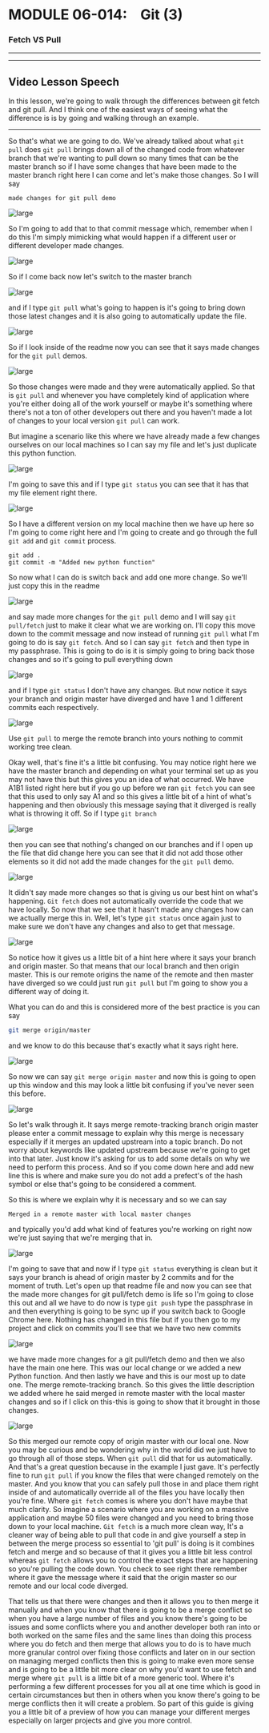 # MODULE 06-014:    Git (3)

### Fetch VS Pull

---

---

## Video Lesson Speech

In this lesson, we're going to walk through the differences between git 
fetch and git pull. And I think one of the easiest ways of seeing what 
the difference is is by going and walking through an example.

****

So that's what we are going to do. We've already talked about what `git pull` does `git pull` brings down all of the changed code from whatever branch that we're wanting to pull down so many times that can be the master branch so if I have some changes that have been made to the master branch right here I can come and let's make those changes. So I will say 

```
made changes for git pull demo
```

![large](https://s3-us-west-2.amazonaws.com/devcamp-git-fetch-git-pull/Screen+Shot+2018-03-08+at+11.51.13+AM.png)

So I'm going to add that to that commit message which, remember when I do this I'm simply mimicking what would happen if a different user or different developer made changes. 

![large](https://s3-us-west-2.amazonaws.com/devcamp-git-fetch-git-pull/Screen+Shot+2018-03-08+at+11.58.05+AM.png)

So if I come back now let's switch to the master branch 

![large](https://s3-us-west-2.amazonaws.com/devcamp-git-fetch-git-pull/Screen+Shot+2018-03-08+at+12.00.53+PM.png)

and if I type `git pull` what's going to happen is it's going to bring down those latest changes and it is also going to automatically update the file. 

![large](https://s3-us-west-2.amazonaws.com/devcamp-git-fetch-git-pull/Screen+Shot+2018-03-08+at+12.05.01+PM.png)

So if I look inside of the readme now you can see that it says made changes for the `git pull` demos. 

![large](https://s3-us-west-2.amazonaws.com/devcamp-git-fetch-git-pull/Screen+Shot+2018-03-08+at+12.07.27+PM.png)

So those changes were made and they were automatically applied. So that is `git pull` and whenever you have completely kind of application where you're either doing all of the work yourself or maybe it's something where there's not a ton of other developers out there and you haven't made a lot of changes to your local version `git pull` can work. 

But imagine a scenario like this where we have already made a few changes ourselves on our local machines so I can say my file and let's just duplicate this python function. 

![large](https://s3-us-west-2.amazonaws.com/devcamp-git-fetch-git-pull/Screen+Shot+2018-03-08+at+12.29.37+PM.png)

I'm going to save this and if I type `git status` you can see that it has that my file element right there. 

![large](https://s3-us-west-2.amazonaws.com/devcamp-git-fetch-git-pull/Screen+Shot+2018-03-08+at+12.31.02+PM.png)

So I have a different version on my local machine then we have up here so I'm going to come right here and I'm going to create and go through the full `git add` and `git commit` process.

```
git add .
git commit -m "Added new python function"
```

So now what I can do is switch back and add one more change. So we'll just copy this in the readme

![large](https://s3-us-west-2.amazonaws.com/devcamp-git-fetch-git-pull/Screen+Shot+2018-03-08+at+12.34.31+PM.png)

and say made more changes for the `git pull` demo and I will say `git pull/fetch` just to make it clear what we are working on. I'll copy this move down to the commit message and now instead of running `git pull`  what I'm going to do is say `git fetch`. And so I can say `git fetch` and then type in my passphrase. This is going to do is it is simply going to bring back those changes and so it's going to pull everything down

![large](https://s3-us-west-2.amazonaws.com/devcamp-git-fetch-git-pull/Screen+Shot+2018-03-08+at+12.34.31+PM.png)

and if I type `git status` I don't have any changes. But now notice it says your branch and origin master have diverged and have 1 and 1 different commits each respectively. 

![large](https://s3-us-west-2.amazonaws.com/devcamp-git-fetch-git-pull/Screen+Shot+2018-03-08+at+12.34.31+PM.png)

Use `git pull` to merge the remote branch into yours nothing to commit working tree clean. 

Okay well, that's fine it's a little bit confusing. You may notice right here we have the master branch and depending on what your terminal set up as you may not have this but this gives you an idea of what occurred. We have A1B1 listed right here but if you go up before we ran `git fetch`  you can see that this used to only say A1 and so this gives a little bit of a hint of what's happening and then obviously this message saying that it diverged is really what is throwing it off. So if I type `git branch`

![large](https://s3-us-west-2.amazonaws.com/devcamp-git-fetch-git-pull/Screen+Shot+2018-03-08+at+3.46.17+PM.png)

then you can see that nothing's changed on our branches and if I open up the file that did change here you can see that it did not add those other elements so it did not add the made changes for the `git pull` demo. 

![large](https://s3-us-west-2.amazonaws.com/devcamp-git-fetch-git-pull/Screen+Shot+2018-03-08+at+3.48.11+PM.png)

It didn't say made more changes so that is giving us our best hint on what's happening. `Git fetch` does not automatically override the code that we have locally. So now that we see that it hasn't made any changes how can we actually merge this in. Well, let's type `git status` once again just to make sure we don't have any changes and also to get that message. 

![large](https://s3-us-west-2.amazonaws.com/devcamp-git-fetch-git-pull/Screen+Shot+2018-03-08+at+3.51.51+PM.png)

So notice how it gives us a little bit of a hint here where it says your branch and origin master. So that means that our local branch and then origin master. This is our remote origins the name of the remote and then master have diverged so we could just run `git pull` but I'm going to show you a different way of doing it. 

What you can do and this is considered more of the best practice is you can say

```bash
git merge origin/master
```

and we know to do this because that's exactly what it says right here.

![large](https://s3-us-west-2.amazonaws.com/devcamp-git-fetch-git-pull/Screen+Shot+2018-03-08+at+3.57.42+PM.png)

So now we can say `git merge origin master` and now this is going to open up this window and this may look a little bit confusing if you've never seen this before. 

![large](https://s3-us-west-2.amazonaws.com/devcamp-git-fetch-git-pull/Screen+Shot+2018-03-08+at+3.59.45+PM.png)

So let's walk through it. It says merge remote-tracking branch origin master please enter a commit message to explain why this merge is necessary especially if it merges an updated upstream into a topic branch. Do not worry about keywords like updated upstream because we're going to get into that later. Just know it's asking for us to add some details on why we need to perform this process. And so if you come down here and add new line this is where and make sure you do not add a prefect's of the hash symbol or else that's going to be considered a comment. 

So this is where we explain why it is necessary and so we can say 

```text
Merged in a remote master with local master changes
```

and typically you'd add what kind of features you're working on right now we're just saying that we're merging that in. 

![large](https://s3-us-west-2.amazonaws.com/devcamp-git-fetch-git-pull/Screen+Shot+2018-03-08+at+4.04.03+PM.png)

I'm going to save that and now if I type `git status` everything is clean but it says your branch is ahead of origin master by 2 commits and for the moment of truth. Let's open up that readme file and now you can see that the made more changes for git pull/fetch demo is life so I'm going to close this out and all we have to do now is type `git push` type the passphrase in and then everything is going to be sync up if you switch back to Google Chrome here. Nothing has changed in this file but if you then go to my project and click on commits you'll see that we have two new commits

![large](https://s3-us-west-2.amazonaws.com/devcamp-git-fetch-git-pull/Screen+Shot+2018-03-08+at+4.09.28+PM.png)

we have made more changes for a git pull/fetch demo and then we also have the main one here. This was our local change or we added a new Python function. And then lastly we have and this is our most up to date one. The merge remote-tracking branch. So this gives the little description we added where he said merged in remote master with the local master changes and so if I click on this-this is going to show that it brought in those changes. 

![large](https://s3-us-west-2.amazonaws.com/devcamp-git-fetch-git-pull/Screen+Shot+2018-03-08+at+4.12.00+PM.png)

So this merged our remote copy of origin master with our local one. Now you may be curious and be wondering why in the world did we just have to go through all of those steps. When `git pull` did that for us automatically. And that's a great question because in the example I just gave. It's perfectly fine to run `git pull` if you know the files that were changed remotely on the master. And you know that you can safely pull those in and place them right inside of and automatically override all of the files you have locally then you're fine. Where `git fetch` comes is where you don't have maybe that much clarity. So imagine a scenario where you are working on a massive application and maybe 50 files were changed and you need to bring those down to your local machine. `Git fetch` is a much more clean way, It's a cleaner way of being able to pull that code in and give yourself a step in between the merge process so essential to 'git pull' is doing is it combines fetch and merge and so because of that it gives you a little bit less control whereas `git fetch` allows you to control the exact steps that are happening so you're pulling the code down. You check to see right there remember where it gave the message where it said that the origin master so our remote and our local code diverged. 

That tells us that there were changes and then it allows you to then merge it manually and when you know that there is going to be a merge conflict so when you have a large number of files and you know there's going to be issues and some conflicts where you and another developer both ran into or both worked on the same files and the same lines than doing this process where you do fetch and then merge that allows you to do is to have much more granular control over fixing those conflicts and later on in our section on managing merged conflicts then this is going to make even more sense and is going to be a little bit more clear on why you'd want to use fetch and merge where `git pull` is a little bit of a more generic tool. Where it's performing a few different processes for you all at one time which is good in certain circumstances but then in others when you know there's going to be merge conflicts then it will create a problem. So part of this guide is giving you a little bit of a preview of how you can manage your different merges especially on larger projects and give you more control. 
